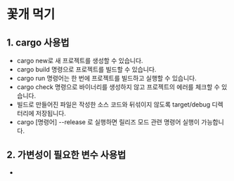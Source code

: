 # 꽃개 먹기

## 1. cargo 사용법

- cargo new로 새 프로젝트를 생성할 수 있습니다.
- cargo build 명령으로 프로젝트를 빌드할 수 있습니다.
- cargo run 명령어는 한 번에 프로젝트를 빌드하고 실행할 수 있습니다.
- cargo check 명령으로 바이너리를 생성하지 않고 프로젝트의 에러를 체크할 수 있습니다.
- 빌드로 만들어진 파일은 작성한 소스 코드와 뒤섞이지 않도록 target/debug 디렉터리에 저장됩니다.
- cargo [명령어] --release 로 실행하면 릴리즈 모드 관련 명령어 실행이 가능합니다.

## 2. 가변성이 필요한 변수 사용법

- 